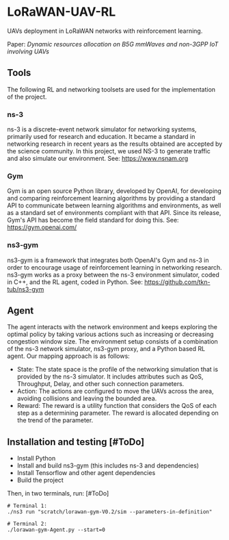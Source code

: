 # LoRaWAN-UAV-RL

UAVs deployment in LoRaWAN networks with reinforcement learning.

Paper: *Dynamic resources allocation on B5G mmWaves and non-3GPP IoT involving UAVs*

## Tools

The following RL and networking toolsets are used for the implementation of the project.

### ns-3

ns-3 is a discrete-event network simulator for networking systems, primarily used for research and education. It became
a standard in networking research in recent years as the results obtained are accepted by the science community. In this
project, we used NS-3 to generate traffic and also simulate our environment.
See: https://www.nsnam.org

### Gym

Gym is an open source Python library, developed by OpenAI, for developing and comparing reinforcement learning
algorithms by providing a standard API to communicate between learning algorithms and environments, as well as a
standard set of environments compliant with that API. Since its release, Gym's API has become the field standard for
doing this.
See: https://gym.openai.com/

### ns3-gym

ns3-gym is a framework that integrates both OpenAI's Gym and ns-3 in order to encourage usage of reinforcement learning
in networking research. ns3-gym works as a proxy between the ns-3 environment simulator, coded in C++, and the RL agent,
coded in Python.
See: https://github.com/tkn-tub/ns3-gym

## Agent

The agent interacts with the network environment and keeps exploring the optimal policy by taking various actions such
as increasing or decreasing congestion window size. The environment setup consists of a combination of the ns-3 network
simulator, ns3-gym proxy, and a Python based RL agent. Our mapping approach is as follows:

* State: The state space is the profile of the networking simulation that is provided by the ns-3 simulator. It includes
  attributes such as QoS, Throughput, Delay, and
  other such connection parameters.
* Action: The actions are configured to move the UAVs across the area, avoiding collisions and leaving the bounded area.
* Reward: The reward is a utility function that considers the QoS of each step as a determining parameter. The reward is
  allocated depending on the trend of the parameter.

## Installation and testing [#ToDo]

* Install Python
* Install and build ns3-gym (this includes ns-3 and dependencies)
* Install Tensorflow and other agent dependencies
* Build the project

Then, in two terminals, run: [#ToDo]

```
# Terminal 1:
./ns3 run "scratch/lorawan-gym-V0.2/sim --parameters-in-definition"

# Terminal 2:
./lorawan-gym-Agent.py --start=0
```
